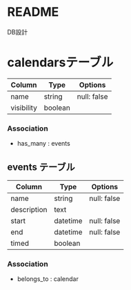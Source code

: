 # README
DB設計
#  calendarsテーブル
| Column              | Type       | Options                   |
| ------------------- | ---------- | --------------------------|
| name                | string     | null: false               |
| visibility          | boolean    |                           |

### Association
- has_many : events

## events テーブル
| Column          | Type       | Options                        |
| --------------- | ---------- | ------------------------------ |
| name            | string     | null: false                    |
| description     | text       |                                |
| start           | datetime   | null: false                    |
| end             | datetime   | null: false                    |
| timed           | boolean    |                                |

### Association
- belongs_to : calendar